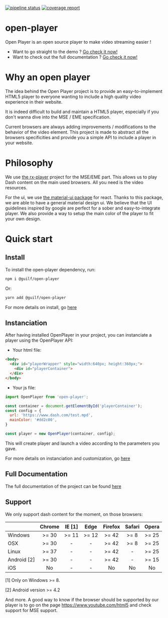 [![pipeline status](https://gitlab.com/guilf/open-player/badges/master/pipeline.svg)](https://gitlab.com/guilf/open-player/commits/master)
[![coverage report](https://gitlab.com/guilf/open-player/badges/master/coverage.svg)](https://gitlab.com/guilf/open-player/commits/master)
# open-player
Open Player is an open source player to make video streaming easier !

- Want to go straight to the demo ? [Go check it now!](https://gbentaieb.github.io/open-player/)
- Want to check out the full documentation ? [Go check it now!](https://github.com/gbentaieb/open-player/wiki)

# Why an open player
The idea behind the Open Player project is to provide an easy-to-implement HTML5 player to everyone wanting to include a high quality video experience in their website.

It is indeed difficult to build and maintain a HTML5 player, especially if you don't wanna dive into the MSE / EME specification.

Current browsers are always adding improvements / modifications to the behavior of the video element.
This project is made to abstract all the browsers specificities and provide you a simple API to include a player in your website.

# Philosophy
We use [the rx-player](https://github.com/canalplus/rx-player) project for the MSE/EME part. This allows us to play Dash content on the main used browsers. All you need is the video resources.

For the ui, we use [the material-ui package](http://www.material-ui.com/) for react. Thanks to this package, we are able to have a general material design ui. We believe that the UI guidelines inspired by google are perfect for a sober and easy-to-integrate player. We also provide a way to setup the main color of the player to fit your own design.

# Quick start
## Install
To install the open-player dependency, run:

```sh
npm i @guilf/open-player
```

Or:
```sh
yarn add @guilf/open-player
```

For more details on install, go [here](https://github.com/gbentaieb/open-player/wiki/Install-via-npm---yarn)

## Instanciation
After having installed OpenPlayer in your project, you can instanciate a player using the OpenPlayer API:

- Your html file:
```html
<body>
  <div id="playerWrapper" style="width:640px; height:360px;">
    <div id="playerContainer">
  </div>
</body>
```

- Your js file:
```javascript
import OpenPlayer from 'open-player';

const container = document.getElementById('playerContainer');
const config = {
  url: 'https://www.dash.com/test.mpd',
  mainColor: '#dd2c00',
}

const player = new OpenPlayer(container, config);
```

This will create player and launch a video according to the parameters you gave.

For more details on instanciation and customization, go [here](https://github.com/gbentaieb/open-player/wiki/Instanciation)

## Full Documentation
The full documentation of the project can be found [here](https://github.com/gbentaieb/open-player/wiki)

## Support
We only support dash content for the moment, on those browsers:

|             | Chrome  |  IE [1] |  Edge  |  Firefox  |  Safari  |  Opera  |
|-------------|:-------:|:-------:|:------:|:---------:|:--------:|:-------:|
| Windows     |  >= 30  |  >= 11  |  >= 12 |   >= 42   |   >= 8   |  >= 25  |
| OSX         |  >= 30  |    -    |    -   |   >= 42   |   >= 8   |  >= 25  |
| Linux       |  >= 37  |    -    |    -   |   >= 42   |    -     |  >= 25  |
| Android [2] |  >= 30  |    -    |    -   |   >= 42   |    -     |  >= 15  |
| iOS         |   No    |    -    |    -   |    No     |    No    |    No   |

[1] Only on Windows >= 8.

[2] Android version >= 4.2

And more. A good way to know if the browser should be supported by our player is
to go on the page https://www.youtube.com/html5 and check support for MSE
support.
